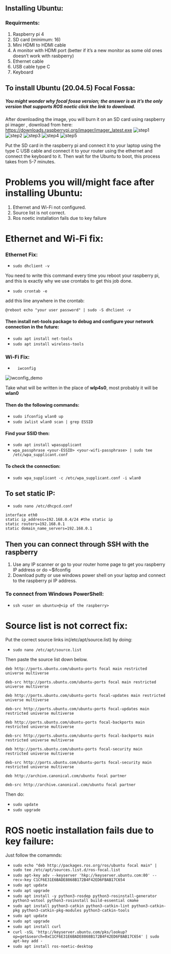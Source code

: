## Installing Ubuntu:
### Requirments:

1)	Raspberry pi 4
2)	SD card (minimum: 16)
3)	Mini HDMI to HDMI cable
4)	A monitor with HDMI port (better if it’s a new monitor as some old ones doesn’t work with rasbperry)
5)	Ethernet cable
6)	USB cable type C
7)	Keyboard

## To install Ubuntu (20.04.5) Focal Fossa:
##### You might wonder why focal fossa version; the answer is as it’s the only version that supports ROS noetic click the link to download.
After downloading the image, you will burn it on an SD card using raspberry pi imager , download from here: https://downloads.raspberrypi.org/imager/imager_latest.exe
![step1](assets/Step1.png)
![step2](assets/Step2.png)
![step3](assets/Step3.png)
![step4](assets/Step4.png)
![step5](assets/Step5.png)

Put the SD card in the raspberry pi and connect it to your laptop using the type C USB cable and connect it to your router using the ethernet and connect the keyboard to it.
Then wait for the Ubuntu to boot, this process takes from 5-7 minutes.

# Problems you will/might face after installing Ubuntu:
1)	Ethernet and Wi-Fi not configured.
2)	Source list is not correct.
3)	Ros noetic installation fails due to key failure

# Ethernet and Wi-Fi fix:
### Ethernet Fix:
-	```sudo dhclient -v```

You need to write this command every time you reboot your raspberry pi, and this is exactly why we use crontabs to get this job done.
-	```sudo crontab -e```

add this line anywhere in the crontab:

```@reboot echo "your user password" | sudo -S dhclient -v```

#### Then install net-tools package to debug and configure your network connection in the future:
-	```sudo apt install net-tools```
-	```sudo apt install wireless-tools```

### Wi-Fi Fix:
- ```	iwconfig ```

![iwconfig_demo](assets/iwconfig_demo.png)

Take what will be written in the place of **wlp4s0**, most probably it will be **wlan0**
#### Then do the following commands:
-	```sudo ifconfig wlan0 up```
-	```sudo iwlist wlan0 scan | grep ESSID```
#### Find your SSID then:
-	```sudo apt install wpasupplicant```
-	```wpa_passphrase <your-ESSID> <your-wifi-passphrase> | sudo tee /etc/wpa_supplicant.conf```

#### To check the connection:
-	```sudo wpa_supplicant -c /etc/wpa_supplicant.conf -i wlan0```

## To set static IP:
- ```sudo nano /etc/dhcpcd.conf ```
```
interface eth0
static ip_address=192.168.0.4/24 #the static ip
static routers=192.168.0.1
static domain_name_servers=192.168.0.1
```
## Then you can connect through SSH with the raspberry 
1)	Use any IP scanner or go to your router home page to get you raspberry IP address or do ~$ifconfig 
2)	Download putty or use windows power shell on your laptop and connect to the raspberry pi IP address.

### To connect from Windows PowerShell:

- ```ssh <user on ubuntu>@<ip of the raspberry>```

# Source list is not correct fix:
Put the correct source links in(/etc/apt/source.list) by doing:
- ```sudo nano /etc/apt/source.list```

Then paste the source list down below.
```
deb http://ports.ubuntu.com/ubuntu-ports focal main restricted universe multiverse

deb-src http://ports.ubuntu.com/ubuntu-ports focal main restricted universe multiverse

deb http://ports.ubuntu.com/ubuntu-ports focal-updates main restricted universe multiverse

deb-src http://ports.ubuntu.com/ubuntu-ports focal-updates main restricted universe multiverse

deb http://ports.ubuntu.com/ubuntu-ports focal-backports main restricted universe multiverse

deb-src http://ports.ubuntu.com/ubuntu-ports focal-backports main restricted universe multiverse

deb http://ports.ubuntu.com/ubuntu-ports focal-security main restricted universe multiverse

deb-src http://ports.ubuntu.com/ubuntu-ports focal-security main restricted universe multiverse

deb http://archive.canonical.com/ubuntu focal partner

deb-src http://archive.canonical.com/ubuntu focal partner
```
Then do:
- ``` sudo update ```
- ``` sudo upgrade ```

# ROS noetic installation fails due to key failure:

Just follow the comamnds:
-	```sudo echo "deb http://packages.ros.org/ros/ubuntu focal main" | sudo tee /etc/apt/sources.list.d/ros-focal.list```
-	```sudo apt-key adv --keyserver 'hkp://keyserver.ubuntu.com:80' --recv-key C1CF6E31E6BADE8868B172B4F42ED6FBAB17C654```
-	```sudo apt update```
-	```sudo apt upgrade```
-	```sudo apt install -y python3-rosdep python3-rosinstall-generator python3-wstool python3-rosinstall build-essential cmake```
-	```sudo apt install python3-catkin python3-catkin-lint python3-catkin-pkg python3-catkin-pkg-modules python3-catkin-tools```
-	```sudo apt update```
-	```sudo apt upgrade```
-	```sudo apt install curl```
-	```curl -sSL 'http://keyserver.ubuntu.com/pks/lookup?op=get&search=0xC1CF6E31E6BADE8868B172B4F42ED6FBAB17C654' | sudo apt-key add -```
-	```sudo apt install ros-noetic-desktop```
